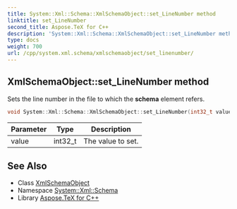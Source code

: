 ```yaml
---
title: System::Xml::Schema::XmlSchemaObject::set_LineNumber method
linktitle: set_LineNumber
second_title: Aspose.TeX for C++
description: 'System::Xml::Schema::XmlSchemaObject::set_LineNumber method. Sets the line number in the file to which the schema element refers in C++.'
type: docs
weight: 700
url: /cpp/system.xml.schema/xmlschemaobject/set_linenumber/
---
```

## XmlSchemaObject::set_LineNumber method


Sets the line number in the file to which the **schema** element refers.

```cpp
void System::Xml::Schema::XmlSchemaObject::set_LineNumber(int32_t value)
```


| Parameter | Type | Description |
| --- | --- | --- |
| value | int32_t | The value to set. |

## See Also

* Class [XmlSchemaObject](../)
* Namespace [System::Xml::Schema](../../)
* Library [Aspose.TeX for C++](../../../)
